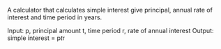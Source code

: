 A calculator that calculates simple interest give principal, annual rate of interest and time period in years.

Input:
  p, principal amount
  t, time period
  r, rate of annual interest
Output:
  simple interest = p*t*r
